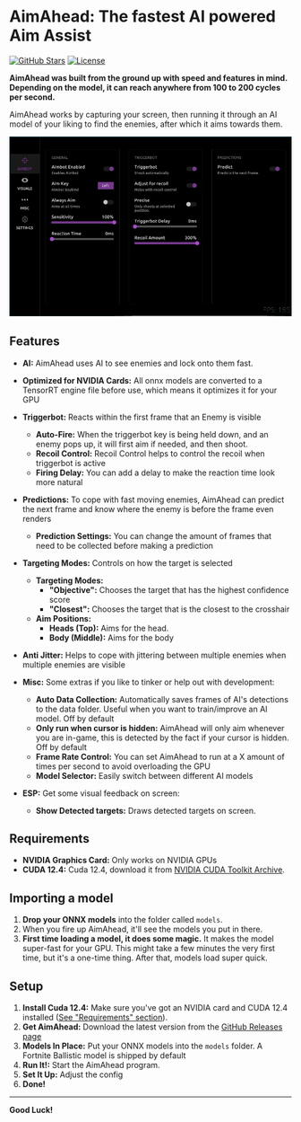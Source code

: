 # AimAhead: The fastest AI powered Aim Assist

[![GitHub Stars](https://img.shields.io/github/stars/ShufflePerson/AimAhead?style=social)](https://github.com/ShufflePerson/AimAhead)
[![License](https://img.shields.io/badge/License-GNU-brightgreen)](LICENSE)

**AimAhead was built from the ground up with speed and features in mind. Depending on the model, it can reach anywhere from 100 to 200 cycles per second.**

AimAhead works by capturing your screen, then running it through an AI model of your liking to find the enemies, after which it aims towards them.

![AimAhead Tab](github/images/aimbot.png)

## Features

*   **AI:**  AimAhead uses AI to see enemies and lock onto them fast.
*   **Optimized for NVIDIA Cards:**  All onnx models are converted to a TensorRT engine file before use, which means it optimizes it for your GPU
*   **Triggerbot:** Reacts within the first frame that an Enemy is visible

    *   **Auto-Fire:** When the triggerbot key is being held down, and an enemy pops up, it will first aim if needed, and then shoot.
    *   **Recoil Control:**  Recoil Control helps to control the recoil when triggerbot is active
    *   **Firing Delay:** You can add a delay to make the reaction time look more natural

*   **Predictions:**  To cope with fast moving enemies, AimAhead can predict the next frame and know where the enemy is before the frame even renders
    *   **Prediction Settings:** You can change the amount of frames that need to be collected before making a prediction

*   **Targeting Modes:**  Controls on how the target is selected

    *   **Targeting Modes:**
        *   **"Objective":** Chooses the target that has the highest confidence score
        *   **"Closest":**  Chooses the target that is the closest to the crosshair
    *   **Aim Positions:**
        *   **Heads (Top):**  Aims for the head.
        *   **Body (Middle):**  Aims for the body

*   **Anti Jitter:** Helps to cope with jittering between multiple enemies when multiple enemies are visible

*   **Misc:**  Some extras if you like to tinker or help out with development:

    *   **Auto Data Collection:**  Automatically saves frames of AI's detections to the data folder. Useful when you want to train/improve an AI model. Off by default
    *   **Only run when cursor is hidden:** AimAhead will only aim whenever you are in-game, this is detected by the fact if your cursor is hidden. Off by default
    *   **Frame Rate Control:**  You can set AimAhead to run at a X amount of times per second to avoid overloading the GPU
    *   **Model Selector:**  Easily switch between different AI models

*   **ESP:**  Get some visual feedback on screen:

    *   **Show Detected targets:**  Draws detected targets on  screen.

## Requirements

*   **NVIDIA Graphics Card:**  Only works on NVIDIA GPUs
*   **CUDA 12.4:**  Cuda 12.4, download it from [NVIDIA CUDA Toolkit Archive](developer.nvidia.com/cuda-12-4-0-download-archive).

## Importing a model

1.  **Drop your ONNX models** into the folder called `models`.
2.  When you fire up AimAhead, it'll see the models you put in there.
3.  **First time loading a model, it does some magic.**  It makes the model super-fast for your GPU. This might take a few minutes the very first time, but it's a one-time thing. After that, models load super quick.

## Setup

1.  **Install Cuda 12.4:** Make sure you've got an NVIDIA card and CUDA 12.4 installed ([See "Requirements" section](#Requirements)).
2.  **Get AimAhead:** Download the latest version from the [GitHub Releases page](https://github.com/ShufflePerson/AimAhead/releases)
3.  **Models In Place:**  Put your ONNX models into the `models` folder. A Fortnite Ballistic model is shipped by default
4.  **Run It!:**  Start the AimAhead program.
5.  **Set It Up:**  Adjust the config
6.  **Done!**

---

**Good Luck!**